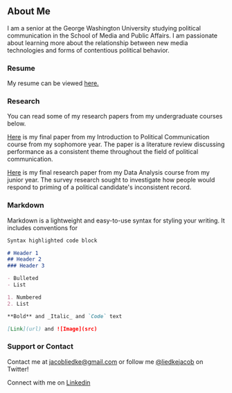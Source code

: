 ## About Me

I am a senior at the George Washington University studying political communication in the School of Media and Public Affairs. I am passionate about learning more about the relationship between new media technologies and forms of contentious political behavior.


### Resume

My resume can be viewed [here.](https://jacobliedke.github.io/Resume/index.pdf)

### Research

You can read some of my research papers from my undergraduate courses below.

[Here](https://jacobliedke.github.io/Research/performancec_in_polcomm.pdf) is my final paper from my Introduction to Political Communication course from my sophomore year. The paper is a literature review discussing performance as a consistent theme throughout the field of political communication.

[Here](https://jacobliedke.github.io/Research/data_analysis_research.pdf) is my final research paper from my Data Analysis course from my junior year. The survey research sought to investigate how people would respond to priming of a political candidate's inconsistent record.

### Markdown

Markdown is a lightweight and easy-to-use syntax for styling your writing. It includes conventions for

```markdown
Syntax highlighted code block

# Header 1
## Header 2
### Header 3

- Bulleted
- List

1. Numbered
2. List

**Bold** and _Italic_ and `Code` text

[Link](url) and ![Image](src)
```


### Support or Contact

Contact me at jacobliedke@gmail.com or follow me [@liedkejacob](https://twitter.com/liedkejacob) on Twitter!

Connect with me on [Linkedin](https://www.linkedin.com/in/jacob-liedke/)

